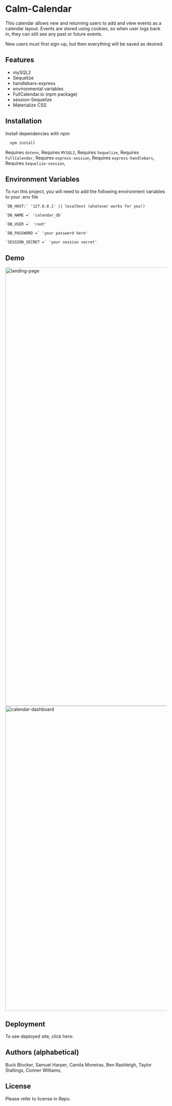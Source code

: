 # Calm-Calendar

This calendar allows new and returning users to add and view events as a calendar layout. Events are stored using cookies, so when user logs back in, they can still see any past or future events.

New users must first sign-up, but then everything will be saved as desired.

## Features

- mySQL2
- Sequelize
- handlebars-express
- environmental variables
- FullCalendar.io (npm package)
- session-Sequelize
- Materialize CSS

## Installation

Install dependencies with npm

```cmd-line
  npm install
```

Requires `dotenv`,
Requires `MYSQL2`,
Requires `Sequelize`,
Requires `FullCalendar`,
Requires `express-session`,
Requires `express-handlebars`,
Requires `Sequelize-session`,

## Environment Variables

To run this project, you will need to add the following environment variables to your .env file

```cmd-line
`DB_HOST:` '127.0.0.1' || localhost (whatever works for you!)

`DB_NAME =` 'calendar_db`

`DB_USER =` 'root'

`DB_PASSWORD =` 'your password here'

`SESSION_SECRET =` 'your session secret'
```

## Demo
<img width="1370" alt="landing-page" src="https://user-images.githubusercontent.com/115678318/226114806-1c2efaaa-286c-4373-a18b-05fed1776ae1.png">
<img width="952" alt="calendar-dashboard" src="https://user-images.githubusercontent.com/114170872/226133734-cf6781ac-a9fe-47ab-a48c-0aaa9b88edce.png">


## Deployment

To see deployed site, click here:

## Authors (alphabetical)

Buck Blocker,
Samuel Harper,
Camila Moreiras,
Ben Rashleigh,
Taylor Stallings,
Conner Williams,

## License

Please refer to license in Repo.
